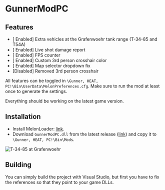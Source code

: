 # GunnerModPC

## Features
- [ Enabled] Extra vehicles at the Grafenwoehr tank range (T-34-85 and T54A)
- [ Enabled] Live shot damage report
- [ Enabled] FPS counter
- [ Enabled] Custom 3rd person crosshair color
- [ Enabled] Map selector dropdown fix
- [Disabled] Removed 3rd person crosshair

All features can be toggled in `\Gunner, HEAT, PC!\Bin\UserData\MelonPreferences.cfg`. Make sure to run the mod at least once to generate the settings.

Everything should be working on the latest game version.

## Installation
- Install MelonLoader: [link](https://github.com/LavaGang/MelonLoader.Installer/blob/master/README.md#how-to-install-re-install-or-update-melonloader).
- Download `GunnerModPC.dll` from the latest release ([link](https://github.com/Andrix44/GunnerModPC/releases/latest)) and copy it to `\Gunner, HEAT, PC!\Bin\Mods`.
  
![T-34-85 at Grafenwoehr](https://github.com/Andrix44/GunnerModPC/assets/13806656/101581ed-2a18-4930-a4d6-4892860a5b99)

## Building
You can simply build the project with Visual Studio, but first you have to fix the references so that they point to your game DLLs.
